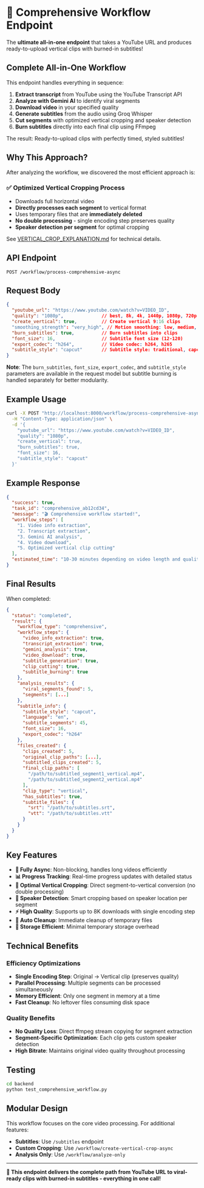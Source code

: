 # 🚀 Comprehensive Workflow Endpoint

The **ultimate all-in-one endpoint** that takes a YouTube URL and produces ready-to-upload vertical clips with burned-in subtitles!

## Complete All-in-One Workflow

This endpoint handles everything in sequence:

1. **Extract transcript** from YouTube using the YouTube Transcript API
2. **Analyze with Gemini AI** to identify viral segments  
3. **Download video** in your specified quality
4. **Generate subtitles** from the audio using Groq Whisper
5. **Cut segments** with optimized vertical cropping and speaker detection
6. **Burn subtitles** directly into each final clip using FFmpeg

The result: Ready-to-upload clips with perfectly timed, styled subtitles!

## Why This Approach?

After analyzing the workflow, we discovered the most efficient approach is:

### ✅ Optimized Vertical Cropping Process
- Downloads full horizontal video
- **Directly processes each segment** to vertical format
- Uses temporary files that are **immediately deleted**
- **No double processing** - single encoding step preserves quality
- **Speaker detection per segment** for optimal cropping

See [VERTICAL_CROP_EXPLANATION.md](./VERTICAL_CROP_EXPLANATION.md) for technical details.

## API Endpoint

```
POST /workflow/process-comprehensive-async
```

## Request Body

```json
{
  "youtube_url": "https://www.youtube.com/watch?v=VIDEO_ID",
  "quality": "1080p",              // best, 8k, 4k, 1440p, 1080p, 720p
  "create_vertical": true,         // Create vertical 9:16 clips
  "smoothing_strength": "very_high", // Motion smoothing: low, medium, high, very_high
  "burn_subtitles": true,          // Burn subtitles into clips
  "font_size": 16,                 // Subtitle font size (12-120)
  "export_codec": "h264",          // Video codec: h264, h265
  "subtitle_style": "capcut"       // Subtitle style: traditional, capcut, speech_sync
}
```

**Note**: The `burn_subtitles`, `font_size`, `export_codec`, and `subtitle_style` parameters are available in the request model but subtitle burning is handled separately for better modularity.

## Example Usage

```bash
curl -X POST "http://localhost:8000/workflow/process-comprehensive-async" \
  -H "Content-Type: application/json" \
  -d '{
    "youtube_url": "https://www.youtube.com/watch?v=VIDEO_ID",
    "quality": "1080p",
    "create_vertical": true,
    "burn_subtitles": true,
    "font_size": 16,
    "subtitle_style": "capcut"
  }'
```

## Example Response

```json
{
  "success": true,
  "task_id": "comprehensive_ab12cd34",
  "message": "🎬 Comprehensive workflow started!",
  "workflow_steps": [
    "1. Video info extraction",
    "2. Transcript extraction", 
    "3. Gemini AI analysis",
    "4. Video download",
    "5. Optimized vertical clip cutting"
  ],
  "estimated_time": "10-30 minutes depending on video length and quality"
}
```

## Final Results

When completed:

```json
{
  "status": "completed",
  "result": {
    "workflow_type": "comprehensive",
    "workflow_steps": {
      "video_info_extraction": true,
      "transcript_extraction": true,
      "gemini_analysis": true, 
      "video_download": true,
      "subtitle_generation": true,
      "clip_cutting": true,
      "subtitle_burning": true
    },
    "analysis_results": {
      "viral_segments_found": 5,
      "segments": [...]
    },
    "subtitle_info": {
      "subtitle_style": "capcut",
      "language": "en",
      "subtitle_segments": 45,
      "font_size": 16,
      "export_codec": "h264"
    },
    "files_created": {
      "clips_created": 5,
      "original_clip_paths": [...],
      "subtitled_clips_created": 5,
      "final_clip_paths": [
        "/path/to/subtitled_segment1_vertical.mp4",
        "/path/to/subtitled_segment2_vertical.mp4"
      ],
      "clip_type": "vertical",
      "has_subtitles": true,
      "subtitle_files": {
        "srt": "/path/to/subtitles.srt",
        "vtt": "/path/to/subtitles.vtt"
      }
    }
  }
}
```

## Key Features

- **🚀 Fully Async**: Non-blocking, handles long videos efficiently
- **📊 Progress Tracking**: Real-time progress updates with detailed status
- **📱 Optimal Vertical Cropping**: Direct segment-to-vertical conversion (no double processing)
- **🎯 Speaker Detection**: Smart cropping based on speaker location per segment
- **⚡ High Quality**: Supports up to 8K downloads with single encoding step
- **🧹 Auto Cleanup**: Immediate cleanup of temporary files
- **💾 Storage Efficient**: Minimal temporary storage overhead

## Technical Benefits

### Efficiency Optimizations
- **Single Encoding Step**: Original → Vertical clip (preserves quality)
- **Parallel Processing**: Multiple segments can be processed simultaneously  
- **Memory Efficient**: Only one segment in memory at a time
- **Fast Cleanup**: No leftover files consuming disk space

### Quality Benefits  
- **No Quality Loss**: Direct ffmpeg stream copying for segment extraction
- **Segment-Specific Optimization**: Each clip gets custom speaker detection
- **High Bitrate**: Maintains original video quality throughout processing

## Testing

```bash
cd backend
python test_comprehensive_workflow.py
```

## Modular Design

This workflow focuses on the core video processing. For additional features:

- **Subtitles**: Use `/subtitles` endpoint  
- **Custom Cropping**: Use `/workflow/create-vertical-crop-async`
- **Analysis Only**: Use `/workflow/analyze-only`

---

**🎉 This endpoint delivers the complete path from YouTube URL to viral-ready clips with burned-in subtitles - everything in one call!** 